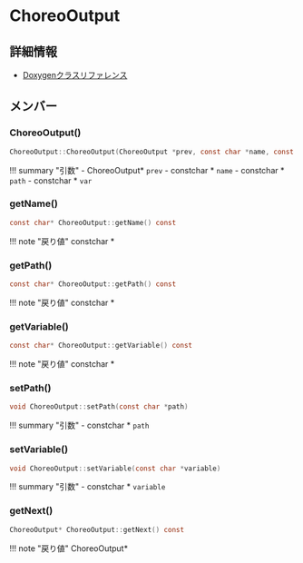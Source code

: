# ChoreoOutput



## 詳細情報

- [Doxygenクラスリファレンス](https://lang-ship.com/reference/Arduino/1.8.9/class_choreo_output.html)

## メンバー

### ChoreoOutput()



```c
ChoreoOutput::ChoreoOutput(ChoreoOutput *prev, const char *name, const char *path, const char *var)
```

!!! summary "引数"
	- ChoreoOutput* `prev` 
	- constchar * `name` 
	- constchar * `path` 
	- constchar * `var` 



### getName()



```c
const char* ChoreoOutput::getName() const
```

!!! note "戻り値"
	constchar *



### getPath()



```c
const char* ChoreoOutput::getPath() const
```

!!! note "戻り値"
	constchar *



### getVariable()



```c
const char* ChoreoOutput::getVariable() const
```

!!! note "戻り値"
	constchar *



### setPath()



```c
void ChoreoOutput::setPath(const char *path)
```

!!! summary "引数"
	- constchar * `path` 



### setVariable()



```c
void ChoreoOutput::setVariable(const char *variable)
```

!!! summary "引数"
	- constchar * `variable` 



### getNext()



```c
ChoreoOutput* ChoreoOutput::getNext() const
```

!!! note "戻り値"
	ChoreoOutput*



